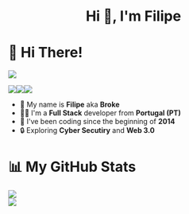 <h1 align="center">Hi 👋, I'm Filipe</h1>

👋 Hi There!
============

![](https://media.giphy.com/media/YuKbGGIYMXemhnub3q/giphy.gif)

![](https://img.shields.io/badge/Discord-blue?style=for-the-badge&logo=discord&logoColor=white)![](https://img.shields.io/badge/Github-gray?style=for-the-badge&logo=github&logoColor=white)![](https://img.shields.io/badge/LINKEDIN-red?style=for-the-badge&logo=twitter&logoColor=white)

* 👑 My name is **Filipe** aka **Broke**
* 🧑‍🦰 I'm a **Full Stack** developer from **Portugal (PT)**
* 🌿 I've been coding since the beginning of **2014**
* 🔒 Exploring **Cyber Secutiry** and **Web 3.0**

📊 My GitHub Stats
======================

![](https://github-readme-stats.vercel.app/api?username=brokebrk&show_icons=true&count_private=true&theme=dracula)  
![](https://github-readme-stats.vercel.app/api/top-langs/?username=brokebrk&layout=compact&theme=dracula)
